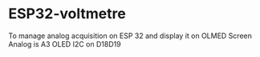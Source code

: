 # ESP32-voltmetre
To manage analog acquisition on ESP 32 and display it on OLMED Screen
Analog is A3
OLED I2C on D18D19
